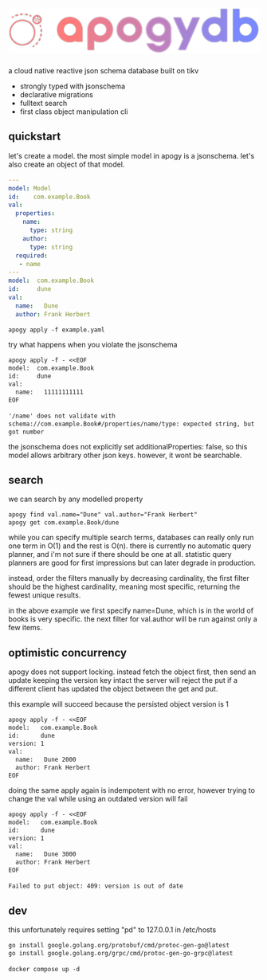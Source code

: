 ![apogydb logo](./apogy.png)
=======

a cloud native reactive json schema database built on tikv


 - strongly typed with jsonschema
 - declarative migrations
 - fulltext search
 - first class object manipulation cli


## quickstart

let's create a model.
the most simple model in apogy is a jsonschema.
let's also create an object of that model.

```yaml
---
model: Model
id:    com.example.Book
val:
  properties:
    name:
      type: string
    author:
      type: string
  required:
   - name
---
model:  com.example.Book
id:     dune
val:
  name:   Dune
  author: Frank Herbert
```

    apogy apply -f example.yaml

try what happens when you violate the jsonschema

    apogy apply -f - <<EOF
    model:  com.example.Book
    id:     dune
    val:
      name:   11111111111
    EOF

    '/name' does not validate with schema://com.example.Book#/properties/name/type: expected string, but got number


the jsonschema does not explicitly set additionalProperties: false, so this model allows arbitrary other json keys. however, it wont be searchable.


## search

we can search by any modelled property

    apogy find val.name="Dune" val.author="Frank Herbert"
    apogy get com.example.Book/dune

while you can specify multiple search terms, databases can really only run one term in O(1) and the rest is O(n).
there is currently no automatic query planner, and i'm not sure if there should be one at all.
statistic query planners are good for first impressions but can later degrade in production.

instead, order the filters manually by decreasing cardinality,
the first filter should be the highest cardinality, meaning most specific, returning the fewest unique results.

in the above example we first specify name=Dune, which is in the world of books is very specific.
the next filter for val.author will be run against only a few items.




## optimistic concurrency

apogy does not support locking.
instead fetch the object first, then send an update keeping the version key intact
the server will reject the put if a different client has updated the object between the get and put.

this example will succeed because the persisted object version is 1

    apogy apply -f - <<EOF
    model:   com.example.Book
    id:      dune
    version: 1
    val:
      name:   Dune 2000
      author: Frank Herbert
    EOF

doing the same apply again is indempotent with no error,
however trying to change the val while using an outdated version will fail

    apogy apply -f - <<EOF
    model:   com.example.Book
    id:      dune
    version: 1
    val:
      name:   Dune 3000
      author: Frank Herbert
    EOF

    Failed to put object: 409: version is out of date




## dev

this unfortunately requires setting "pd" to 127.0.0.1 in /etc/hosts

    go install google.golang.org/protobuf/cmd/protoc-gen-go@latest
    go install google.golang.org/grpc/cmd/protoc-gen-go-grpc@latest

    docker compose up -d
